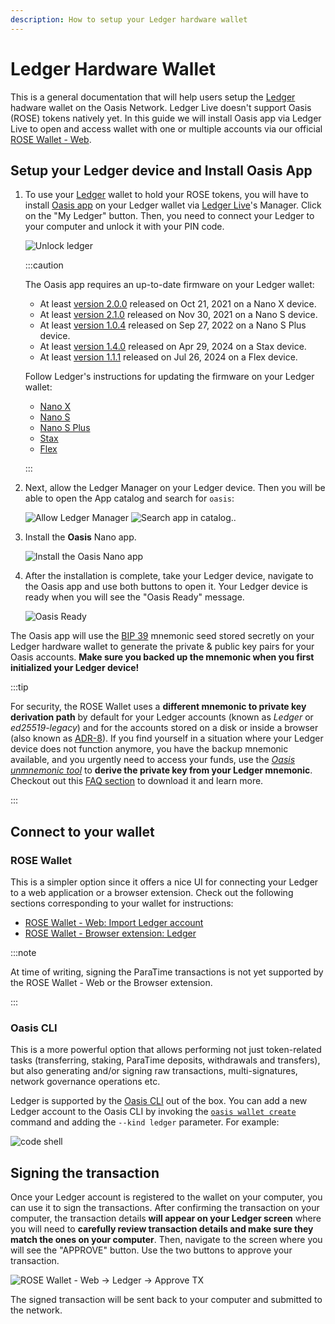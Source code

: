 ```yaml
---
description: How to setup your Ledger hardware wallet
---
```


# Ledger Hardware Wallet

This is a general documentation that will help users setup the [Ledger] hadware
wallet on the Oasis Network. Ledger Live doesn't support Oasis (ROSE)
tokens natively yet. In this guide we will install Oasis app via Ledger Live to
open and access wallet with one or multiple accounts via our official
[ROSE Wallet - Web][wallet.oasis.io].

## Setup your Ledger device and Install Oasis App

1. To use your [Ledger] wallet to hold your ROSE tokens, you will have to
   install [Oasis app] on your Ledger wallet via [Ledger Live]'s Manager. Click
   on the "My Ledger" button. Then, you need to connect your Ledger to your
   computer and unlock it with your PIN code.

   ![Unlock ledger](../../images/wallet/ledger/live_unlock_ledger.png)

   :::caution

   The Oasis app requires an up-to-date firmware on your Ledger wallet:

   * At least [version 2.0.0] released on Oct 21, 2021 on a Nano X device.
   * At least [version 2.1.0] released on Nov 30, 2021 on a Nano S device.
   * At least [version 1.0.4] released on Sep 27, 2022 on a Nano S Plus device.
   * At least [version 1.4.0] released on Apr 29, 2024 on a Stax device.
   * At least [version 1.1.1] released on Jul 26, 2024 on a Flex device.

   Follow Ledger's instructions for updating the firmware on your Ledger wallet:

   * [Nano X]
   * [Nano S]
   * [Nano S Plus]
   * [Stax]
   * [Flex]

   :::

2. Next, allow the Ledger Manager on your Ledger device. Then you will be able
   to open the App catalog and search for `oasis`:

   ![Allow Ledger Manager](../../images/wallet/ledger/live_allow_ledger_manager.png)
   ![Search app in catalog..](../../images/wallet/ledger/live_search_apps.png)

3. Install the **Oasis** Nano app.

   ![Install the Oasis Nano app](../../images/wallet/ledger/live_search_results_oasis_install.png)

4. After the installation is complete, take your Ledger device, navigate to the
   Oasis app and use both buttons to open it. Your Ledger device is ready when
   you will see the "Oasis Ready" message.

   ![Oasis Ready](../../images/wallet/ledger/ledger_oasis_ready.jpg)

The Oasis app will use the [BIP 39] mnemonic seed stored secretly on your
Ledger hardware wallet to generate the private & public key pairs for your
Oasis accounts. **Make sure you backed up the mnemonic when you first
initialized your Ledger device!**

:::tip

For security, the ROSE Wallet uses a **different mnemonic to private key
derivation path** by default for your Ledger accounts (known as *Ledger* or
*ed25519-legacy*) and for the accounts stored on a disk or inside a browser
(also known as [ADR-8]). If you find yourself in a situation where your Ledger
device does not function anymore, you have the backup mnemonic available, and
you urgently need to access your funds, use the *[Oasis unmnemonic tool][unmnemonic-tool]* to
**derive the private key from your Ledger mnemonic**. Checkout out this
[FAQ section][unmnemonic-tool-faq] to download it and learn more.

:::

[ADR-8]: ../../../adrs/0008-standard-account-key-generation.md
[unmnemonic-tool]: https://github.com/oasisprotocol/tools/tree/main/unmnemonic
[unmnemonic-tool-faq]: ../faq.mdx#i-lost-my-ledger-or-my-ledger-is-broken-i-urgently-need-to-access-my-assets-can-i-import-ledger-mnemonic-into-rose-wallet

## Connect to your wallet

### ROSE Wallet

This is a simpler option since it offers a nice UI for connecting your Ledger to
a web application or a browser extension. Check out the following sections
corresponding to your wallet for instructions:

- [ROSE Wallet - Web: Import Ledger account](../oasis-wallets/web.mdx#import-an-existing-account)
- [ROSE Wallet - Browser extension: Ledger](../oasis-wallets/browser-extension.mdx#import-an-existing-account)

:::note

At time of writing, signing the ParaTime transactions is not yet supported by
the ROSE Wallet - Web or the Browser extension.

:::

### Oasis CLI

This is a more powerful option that allows performing not just token-related
tasks (transferring, staking, ParaTime deposits, withdrawals and transfers), but
also generating and/or signing raw transactions, multi-signatures, network
governance operations etc.

Ledger is supported by the [Oasis CLI] out of the box. You can add a new Ledger
account to the Oasis CLI by invoking the [`oasis wallet create`] command and
adding the `--kind ledger` parameter. For
example:

![code shell](../../../../external/cli/examples/wallet/create-ledger.in.static)

## Signing the transaction

Once your Ledger account is registered to the wallet on your computer, you can
use it to sign the transactions. After confirming the transaction on your
computer, the transaction details **will appear on your Ledger screen**
where you will need to **carefully review transaction details and make sure they
match the ones on your computer**. Then, navigate to the screen where you will
see the "APPROVE" button. Use the two buttons to approve your transaction.

![ROSE Wallet - Web -> Ledger -> Approve TX](../../images/wallet/ledger/ledger_oasis_approve.jpg)

The signed transaction will be sent back to your computer and submitted to the
network.



[Ledger]: https://www.ledger.com
[Oasis app]: https://github.com/Zondax/ledger-oasis
[Ledger Live]: https://www.ledger.com/ledger-live/
[wallet.oasis.io]: https://wallet.oasis.io
[version 2.0.0]: https://support.ledger.com/article/360014980580-zd
[version 2.1.0]: https://support.ledger.com/article/360010446000-zd
[version 1.0.4]: https://support.ledger.com/article/4494540771997-zd
[version 1.4.0]: https://support.ledger.com/article/Ledger-Stax-OS-release-notes
[version 1.1.1]: https://support.ledger.com/article/Ledger-Flex-OS-release
[Nano X]: https://support.ledger.com/article/360013349800-zd
[Nano S]: https://support.ledger.com/article/360013349800-zd
[Nano S Plus]: https://support.ledger.com/article/360013349800-zd
[Stax]: https://support.ledger.com/article/360013349800-zd
[Flex]: https://support.ledger.com/article/360013349800-zd
[BIP 39]: https://github.com/bitcoin/bips/blob/master/bip-0039.mediawiki
[Oasis CLI]: ../cli/README.md
[`oasis wallet create`]: ../cli/wallet.md#create
